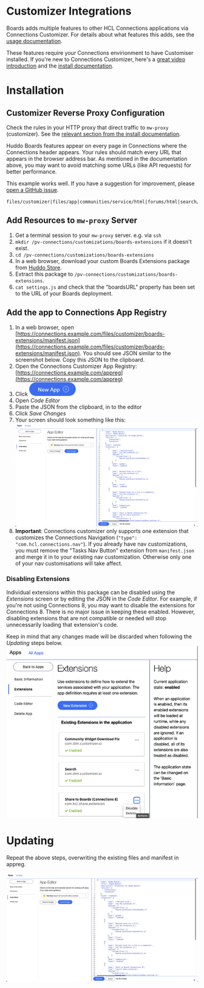 Customizer Integrations
=======================

Boards adds multiple features to other HCL Connections applications via Connections Customizer. For details about what features this adds, see the [usage documentation](../../howto/connections/connections-ui.md).

These features require your Connections envirionment to have Customiser installed. If you're new to Connections Customizer, here's a [great video introduction](https://www.youtube.com/watch?v=CvlpjIE-3TQ) and the [install documentation](https://help.hcltechsw.com/connections/v65/admin/install/cp_config_customizer_intro.html).

# Installation
## Customizer Reverse Proxy Configuration
Check the rules in your HTTP proxy that direct traffic to `mw-proxy` (customizer). See the [relevant section from the install documentation](https://help.hcltechsw.com/connections/v65/admin/install/cp_config_customizer_setup_nginx.html#:~:text=required%20Customizer%20URLs).

  Huddo Boards features appear on every page in Connections where the Connections header appears. Your rules should match every URL that appears in the browser address bar. As mentioned in the documentation above, you may want to avoid matching some URLs (like API requests) for better performance.

  This example works well. If you have a suggestion for improvement, please [open a GitHub issue](https://github.com/isw-kudos/huddo-docs/issues/new?labels=hcl+connections,documentation).
  ```
  files/customizer|files/app|communities/service/html|forums/html|search/web|homepage/web|social/home|mycontacts|wikis/home|blogs|news|activities/service/html|profiles/html|viewer
  ```

## Add Resources to `mw-proxy` Server
1. Get a terminal session to your `mw-proxy` server. e.g. via `ssh`
2. `mkdir /pv-connections/customizations/boards-extensions` if it doesn't exist.
3. `cd /pv-connections/customizations/boards-extensions`
4. In a web browser, download your custom Boards Extensions package from [Huddo Store](https://store.huddo.com/boards-extensions).
5. Extract this package to `/pv-connections/customizations/boards-extensions`.
6. `cat settings.js` and check that the "boardsURL" property has been set to the URL of your Boards deployment.

## <span id="appRegistry">Add the app to Connections App Registry</span>

1. In a web browser, open [https://connections.example.com/files/customizer/boards-extensions/manifest.json](https://connections.example.com/files/customizer/boards-extensions/manifest.json). You should see JSON similar to the screenshot below. Copy this JSON to the clipboard.
1. Open the Connections Customizer App Registry: [https://connections.example.com/appreg](https://connections.example.com/appreg)
1. Click !["New App" button](./appreg-newapp.png)
1. Open _Code Editor_
1. Paste the JSON from the clipboard, in to the editor
1. Click _Save Changes_
1. Your screen should look something like this:
  ![Appreg Code Editor](./code-editor.png)
1. **Important**: Connections customizer only supports one extension that customizes the Connections Navigation (`"type": "com.hcl.connections.nav"`). If you already have nav customizations, you must remove the "Tasks Nav Button" extension from `manifest.json` and merge it in to your existing nav customization. Otherwise only one of your nav customisations will take affect.

### Disabling Extensions
Individual extensions within this package can be disabled using the _Extensions_ screen or by editing the JSON in the _Code Editor_. For example, if you're not using Connections 8, you may want to disable the extensions for Connections 8. There is no major issue in keeping these enabled. However, disabling extensions that are not compatible or needed will stop unnecessarily loading that extension's code.

Keep in mind that any changes made will be discarded when following the _Updating_ steps below.
![Appreg Extensions Screen](./appreg-extensions.png)

# Updating
Repeat the above steps, overwriting the existing files and manifest in appreg.

![App Editor](./code-editor.png)

<!-- ## Testing

TODO: Write user documentation for each of the integrations and refer to them for testing.


1. Use the Search Sidebar to search for content in Boards from different paths in Connections (e.g. homepage, profiles, activities, forums)

![Search Sidebar](../../../assets/connections/search/panel.png)

1. Use advanced search (`/search/web/jsp/advancedSearch.jsp`) to see Boards results integrated in the full search results page.

![Advanced Search Standalone Section](../../../assets/connections/search/main2.png)

    > Note: you need to have content in Boards to see any results. -->